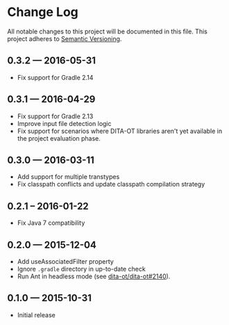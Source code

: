 # Change Log
All notable changes to this project will be documented in this file.
This project adheres to [Semantic Versioning](http://semver.org/).

## 0.3.2 — 2016-05-31
- Fix support for Gradle 2.14

## 0.3.1 — 2016-04-29
- Fix support for Gradle 2.13
- Improve input file detection logic
- Fix support for scenarios where DITA-OT libraries aren't yet available in the
  project evaluation phase.

## 0.3.0 — 2016-03-11
- Add support for multiple transtypes
- Fix classpath conflicts and update classpath compilation strategy

## 0.2.1 – 2016-01-22
- Fix Java 7 compatibility

## 0.2.0 — 2015-12-04
- Add useAssociatedFilter property
- Ignore `.gradle` directory in up-to-date check
- Run Ant in headless mode (see [dita-ot/dita-ot#2140](https://github.com/dita-ot/dita-ot/issues/2140)).

## 0.1.0 — 2015-10-31
- Initial release
